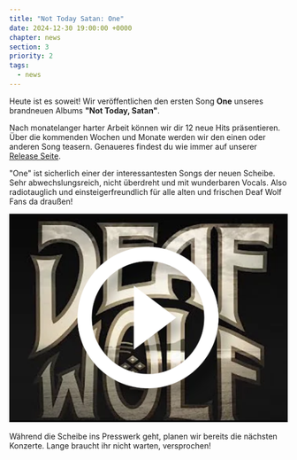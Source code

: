 ```yaml
---
title: "Not Today Satan: One"
date: 2024-12-30 19:00:00 +0000
chapter: news
section: 3
priority: 2
tags:
  - news
---
```


Heute ist es soweit!
Wir veröffentlichen den ersten Song **One** unseres brandneuen Albums **"Not Today, Satan"**.

Nach monatelanger harter Arbeit können wir dir 12 neue Hits präsentieren.
Über die kommenden Wochen und Monate werden wir den einen oder anderen Song teasern.
Genaueres findest du wie immer auf unserer [Release Seite](#release).

"One" ist sicherlich einer der interessantesten Songs der neuen Scheibe.
Sehr abwechslungsreich, nicht überdreht und mit wunderbaren Vocals.
Also radiotauglich und einsteigerfreundlich für alle alten und frischen Deaf Wolf Fans da draußen!

[![See You In Hell](content-images/2023-12-30-one.png)](https://www.youtube.com/watch?v=Cqh06XmHz1Q)

Während die Scheibe ins Presswerk geht, planen wir bereits die nächsten Konzerte.
Lange braucht ihr nicht warten, versprochen!
